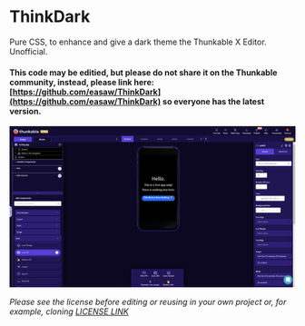 # ThinkDark
Pure CSS, to enhance and give a dark theme the Thunkable X Editor. Unofficial.

#### This code may be editied, but **please do not share it on the Thunkable community**, instead, please link here: [https://github.com/easaw/ThinkDark](https://github.com/easaw/ThinkDark) so everyone has the latest version.

![ThinkDark v0.0.6](https://github.com/easaw/ThinkDark/blob/master/ThinkDark-Theme-Designer-View-v0.0.6.png)

*Please see the license before editing or reusing in your own project or, for example, cloning [LICENSE LINK](https://github.com/easaw/ThinkDark/blob/master/LICENSE)*
